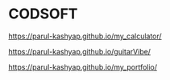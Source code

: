 # CODSOFT
<!-- Calculator Live Link -->
https://parul-kashyap.github.io/my_calculator/

<!-- Landing Page Live Link -->
https://parul-kashyap.github.io/guitarVibe/

<!-- Portfolio Live Link -->
https://parul-kashyap.github.io/my_portfolio/
